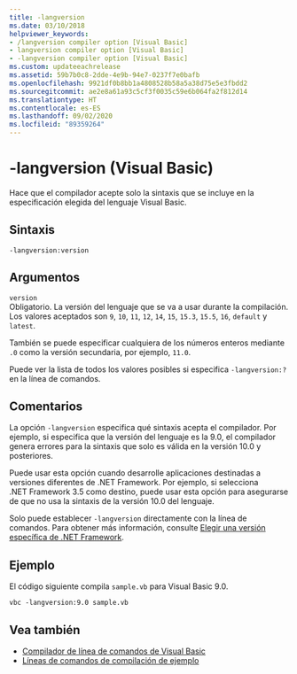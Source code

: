 ```yaml
---
title: -langversion
ms.date: 03/10/2018
helpviewer_keywords:
- /langversion compiler option [Visual Basic]
- langversion compiler option [Visual Basic]
- -langversion compiler option [Visual Basic]
ms.custom: updateeachrelease
ms.assetid: 59b7b0c8-2dde-4e9b-94e7-0237f7e0bafb
ms.openlocfilehash: 9921df0b8bb1a4808528b58a5a38d75e5e3fbdd2
ms.sourcegitcommit: ae2e8a61a93c5cf3f0035c59e6b064fa2f812d14
ms.translationtype: HT
ms.contentlocale: es-ES
ms.lasthandoff: 09/02/2020
ms.locfileid: "89359264"
---
```

# <a name="-langversion-visual-basic"></a>-langversion (Visual Basic)

Hace que el compilador acepte solo la sintaxis que se incluye en la especificación elegida del lenguaje Visual Basic.  
  
## <a name="syntax"></a>Sintaxis  
  
```console  
-langversion:version  
```  
  
## <a name="arguments"></a>Argumentos

 `version`\
 Obligatorio. La versión del lenguaje que se va a usar durante la compilación. Los valores aceptados son `9`, `10`, `11`, `12`, `14`, `15`, `15.3`, `15.5`, `16`, `default` y `latest`.

 También se puede especificar cualquiera de los números enteros mediante `.0` como la versión secundaria, por ejemplo, `11.0`.

 Puede ver la lista de todos los valores posibles si especifica `-langversion:?` en la línea de comandos.

## <a name="remarks"></a>Comentarios

La opción `-langversion` especifica qué sintaxis acepta el compilador. Por ejemplo, si especifica que la versión del lenguaje es la 9.0, el compilador genera errores para la sintaxis que solo es válida en la versión 10.0 y posteriores.

Puede usar esta opción cuando desarrolle aplicaciones destinadas a versiones diferentes de .NET Framework. Por ejemplo, si selecciona .NET Framework 3.5 como destino, puede usar esta opción para asegurarse de que no usa la sintaxis de la versión 10.0 del lenguaje.

Solo puede establecer `-langversion` directamente con la línea de comandos. Para obtener más información, consulte [Elegir una versión específica de .NET Framework](/visualstudio/ide/visual-studio-multi-targeting-overview).

## <a name="example"></a>Ejemplo

El código siguiente compila `sample.vb` para Visual Basic 9.0.

```console
vbc -langversion:9.0 sample.vb
```

## <a name="see-also"></a>Vea también

- [Compilador de línea de comandos de Visual Basic](index.md)
- [Líneas de comandos de compilación de ejemplo](sample-compilation-command-lines.md)
